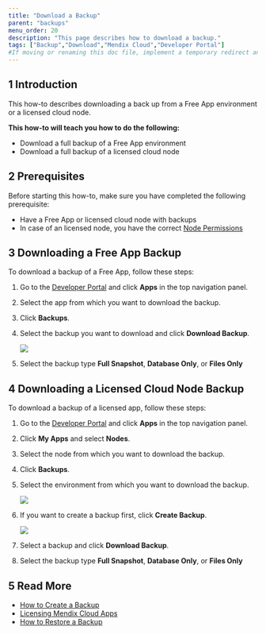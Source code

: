 ```yaml
---
title: "Download a Backup"
parent: "backups"
menu_order: 20
description: "This page describes how to download a backup."
tags: ["Backup","Download","Mendix Cloud","Developer Portal"]
#If moving or renaming this doc file, implement a temporary redirect and let the respective team know they should update the URL in the product. See Mapping to Products for more details.
---
```


## 1 Introduction

This how-to describes downloading a back up from a Free App environment or a licensed cloud node.

**This how-to will teach you how to do the following:**

* Download a full backup of a Free App environment
* Download a full backup of a licensed cloud node

## 2 Prerequisites

Before starting this how-to, make sure you have completed the following prerequisite:

* Have a Free App or licensed cloud node with backups
* In case of an licensed node, you have the correct [Node Permissions](/developerportal/deploy/node-permissions)

## 3 Downloading a Free App Backup

To download a backup of a Free App, follow these steps:

1. Go to the [Developer Portal](http://sprintr.home.mendix.com) and click **Apps** in the top navigation panel.
2. Select the app from which you want to download the backup.
3. Click **Backups**.
4. Select the backup you want to download and click **Download Backup**.

    ![](attachments/download-a-backup/backupoptions-free.png)

5. Select the backup type **Full Snapshot**, **Database Only**, or **Files Only**

## 4 Downloading a Licensed Cloud Node Backup

To download a backup of a licensed app, follow these steps:

1. Go to the [Developer Portal](http://sprintr.home.mendix.com) and click **Apps** in the top navigation panel.
2. Click **My Apps** and select **Nodes**.
3. Select the node from which you want to download the backup.
4. Click **Backups**.
5. Select the environment from which you want to download the backup.

    ![](attachments/download-a-backup/environment.png)

6. If you want to create a backup first, click **Create Backup**.

    ![](attachments/download-a-backup/backupoptions.jpg)

7. Select a backup and click **Download Backup**.
8. Select the backup type **Full Snapshot**, **Database Only**, or **Files Only**

## 5 Read More

* [How to Create a Backup](create-backup)
* [Licensing Mendix Cloud Apps](/developerportal/deploy/licensing-apps)
* [How to Restore a Backup](restore-backup)
